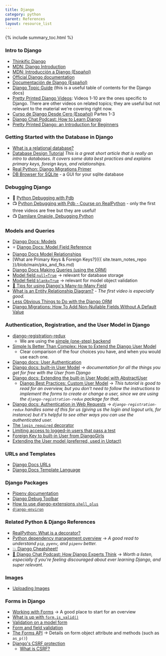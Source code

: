 ```yaml
---
title: Django
category: python
parent: References
layout: resource_list
---
```


{% include summary_toc.html %}

### Intro to Django

- [Thinkific Django](https://momentumlearn.thinkific.com/courses/take/back-end-development-with-python-and-django/texts/32618875-what-is-django)
- [MDN: Django Introduction](https://developer.mozilla.org/en-US/docs/Learn/Server-side/Django/Introduction)
- [MDN: Introducción a Django (Español)](https://developer.mozilla.org/es/docs/Learn/Server-side/Django/Introduction)
- [Official Django documentation](https://docs.djangoproject.com/en/4.0/)
- [Documentación de Django (Español)](https://docs.djangoproject.com/es/4.0/)
- [Django Topic Guide](https://docs.djangoproject.com/en/4.0/topics/) (this is a useful table of contents for the Django docs)
- [Pretty Printed Django Videos](https://www.youtube.com/playlist?list=PLXmMXHVSvS-DQfOsQdXkzEZyD0Vei7PKf): Videos 1-10 are the ones specific to Django. There are other videos on related topics; they are useful but not relevant to the material we're covering right now.
- [Curso de Django Desde Cero (Español)](https://youtu.be/vXR5CAcRv5w) Partes 1-3
- [Django Chat Podcast: How to Learn Django](https://djangochat.com/episodes/how-to-learn-django)
- [Pretty Printed Django: an Introduction for Beginners](https://www.youtube.com/watch?v=QVX-etwgvJ8)

### Getting Started with the Database in Django

- [What is a relational database?](https://www.techtarget.com/searchdatamanagement/definition/relational-database)
- [Database Design Tutorial](https://learndjango.com/tutorials/database-design-tutorial-beginners) _This is a great short article that is really an intro to databases. It covers some data best practices and explains primary keys, foreign keys, and relationships._
- [Real Python: Django Migrations Primer](https://realpython.com/django-migrations-a-primer/)
- [DB Browser for SQLite](https://sqlitebrowser.org/) - a GUI for your sqlite database

### Debugging Django

- 📖 [Python Debugging with Pdb](https://realpython.com/python-debugging-pdb/)
- 📺 [Python Debugging with Pdb - Course on RealPython](https://realpython.com/courses/python-debugging-pdb/) - only the first three videos are free but they are useful!
- 📺 [Damilare Onajole, Debugging Python](https://pyvideo.org/pycon-nigeria-2018/debugging-python-applications-for-profit.html)

### Models and Queries

- [Django Docs: Models](https://docs.djangoproject.com/en/4.0/topics/db/models/)
- ⭐ [Django Docs: Model Field Reference](https://docs.djangoproject.com/en/4.0/ref/models/fields/)
- [Django Docs Model Relationships](https://docs.djangoproject.com/en/4.0/topics/db/models/#relationships)
- [What are Primary Keys & Foreign Keys?]({{ site.team_notes_repo }}/blob/main/pks_and_fks.md)
- [Django Docs Making Queries (using the ORM)](https://docs.djangoproject.com/en/4.0/topics/db/queries/)
- [Model field `null=True`](https://docs.djangoproject.com/en/4.0/ref/models/fields/#null) -> relevant for database storage
- [Model field `blank=True`](https://docs.djangoproject.com/en/4.0/ref/models/fields/#blank) -> relevant for model object validation
- [🍕 Tips for using Django's Many-to-Many Field](https://www.revsys.com/tidbits/tips-using-djangos-manytomanyfield/)
- [What is an Entity Relationship Diagram?](https://www.lucidchart.com/pages/er-diagrams) - _The first video is especially good._
- [Less Obvious Things to Do with the Django ORM](https://markusholtermann.eu/2019/03/less-obvious-things-to-do-with-djangos-orm/)
- [Django Migrations: How To Add Non-Nullable Fields Without A Default Value](https://ctrlzblog.com/django-migrations-how-to-add-non-nullable-fields-without-compromising-your-database/)

### Authentication, Registration, and the User Model in Django

- [django-registration-redux](https://django-registration-redux.readthedocs.io/en/latest/index.html)
    - We are using the [simple (one-step) backend](https://django-registration-redux.readthedocs.io/en/latest/simple-backend.html#the-simple-one-step-backend)
- [Simple Is Better Than Complex: How to Extend the Django User Model](https://simpleisbetterthancomplex.com/tutorial/2016/07/22/how-to-extend-django-user-model.html)
    - Clear comparison of the four choices you have, and when you would use each one.
- [Django docs: User Authentication](https://docs.djangoproject.com/en/4.0/topics/auth/#user-authentication-in-django)
- [Django docs: built-in User Model](https://docs.djangoproject.com/en/4.0/ref/contrib/auth/#user-model) -> _documentation for all the things you get for free with the User from Django_
- [Django docs: Extending the built-in User Model with AbstractUser](https://docs.djangoproject.com/en/4.0/topics/auth/customizing/#extending-django-s-default-user)
    - [Django Best Practices: Custom User Model](https://learndjango.com/tutorials/django-custom-user-model) -> _This tutorial is good to read for an overview, but you don't need to follow the instructions to implement the forms to create or change a user, since we are using the `django-registration-redux` package for that._
- [Django docs: Authentication in Web Requests](https://docs.djangoproject.com/en/4.0/topics/auth/default/#authentication-in-web-requests) -> _`django-registration-redux` handles some of this for us (giving us the login and logout urls, for instance) but it's helpful to see other ways you can use the authenticated user._
- [The `login_required` decorator](https://docs.djangoproject.com/en/4.0/topics/auth/default/#the-login-required-decorator)
- [Limiting access to logged-in users that pass a test](https://docs.djangoproject.com/en/4.0/topics/auth/default/#limiting-access-to-logged-in-users-that-pass-a-test)
- [Foreign Key to built-in User from DjangoGirls](https://tutorial.djangogirls.org/en/django_models/#creating-a-blog-post-model)
- [Extending the User model (preferred, used in Uptact)](https://simpleisbetterthancomplex.com/tutorial/2016/07/22/how-to-extend-django-user-model.html)

### URLs and Templates

- [Django Docs URLs](https://docs.djangoproject.com/en/4.0/topics/http/urls/)
- [Django Docs Template Language](https://docs.djangoproject.com/en/4.0/ref/templates/)

### Django Packages

- [Pipenv documentation](https://pipenv.pypa.io/en/latest/)
- [Django Debug Toolbar](https://django-debug-toolbar.readthedocs.io/en/latest/)
- [How to use django-extensions `shell_plus`](https://django-extensions.readthedocs.io/en/latest/shell_plus.html#shell-plus)
- [`django-environ`](https://django-environ.readthedocs.io/en/latest/)

### Related Python & Django References

- [RealPython: What is a decorator?](https://realpython.com/primer-on-python-decorators/)
- [Python dependency management overview](https://modelpredict.com/python-dependency-management-tools) -> _A good read to understand `pip`, `pyenv`, and `pipenv` better._
- [💥 Django Cheatsheet!](https://github.com/lucrae/django-cheat-sheet)
- [💫 Django Chat Podcast: How Django Experts Think](https://djangochat.com/episodes/how-django-experts-think) -> _Worth a listen, especially if you're feeling discouraged about ever learning Django, and super relevant._

### Images

- [Uploading Images](https://djangocentral.com/uploading-images-with-django/)

### Forms in Django

- [Working with Forms](https://docs.djangoproject.com/en/4.0/topics/forms/) -> A good place to start for an overview
- [What is up with `form.is_valid()`](https://docs.djangoproject.com/en/4.0/ref/forms/api/#django.forms.Form.is_valid)
- [Validation on a model form](https://docs.djangoproject.com/en/4.0/topics/forms/modelforms/#validation-on-a-modelform)
- [Form and field validation](https://docs.djangoproject.com/en/4.0/ref/forms/validation/)
- [The Forms API](https://docs.djangoproject.com/en/4.0/ref/forms/api/) -> Details on form object attribute and methods (such as `as_p()`)
- [Django's CSRF protection](https://docs.djangoproject.com/en/4.0/ref/csrf/)
    - [What is CSRF?](https://cheatsheetseries.owasp.org/cheatsheets/Cross-Site_Request_Forgery_Prevention_Cheat_Sheet.html)
